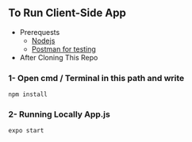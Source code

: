 ## To Run Client-Side App</br>
* Prerequests 
    *   [Nodejs](https://nodejs.org/en/download/) 
    *   [Postman for testing](https://www.postman.com/downloads/)
* After Cloning This Repo
### 1- Open cmd / Terminal in this path and write 
```
npm install
```
### 2- Running Locally App.js 
```
expo start
```